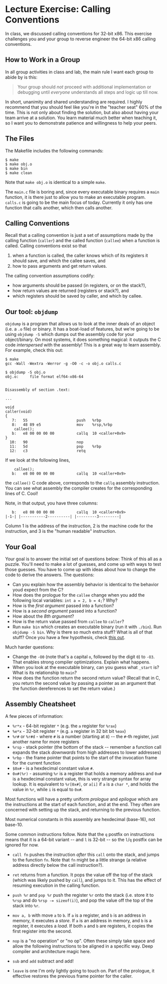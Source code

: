 # Lecture Exercise: Calling Conventions

In class, we discussed calling conventions for 32-bit x86.
This exercise challenges you and your group to reverse engineer the 64-bit x86 calling conventions.

## How to Work in a Group

In all group activities in class and lab, the main rule I want each group to abide by is this:

> Your group should *not* proceed with additional implementation or debugging until *everyone* understands all steps and logic up till now.

In short, unanimity and shared understanding are required.
I highly recommend that you should feel like you're in the "teacher seat" 60% of the time.
This is not only about finding the solution, but also about having your team arrive at a solution.
You learn material much better when teaching it, so I want you to demonstrate patience and willingness to help your peers.

## The Files

The Makefile includes the following commands:

```
$ make
$ make obj.o
$ make bin
$ make clean
```

Note that `make obj.o` is identical to a simple `make`.

The `main.c` file is boring and, since every executable binary requires a `main` function, it is there just to allow you to make an executable program.
`calls.c` is going to be the main focus of today.
Currently it only has one function that calls another, which then calls another.

## Calling Conventions

Recall that a calling convention is just a set of assumptions made by the calling function (`caller`) and the called function (`callee`) when a function is called.
Calling conventions exist so that

1. when a function is called, the caller knows which of its registers it should save, and which the callee saves, and
2. how to pass arguments and get return values.

The calling convention assumptions codify:

- how arguments should be passed (in registers, or on the stack?),
- how return values are returned (registers or stack?), and
- which registers should be saved by caller, and which by callee.

## Our tool: `objdump`

`objdump` is a program that allows us to look at the inner deals of an object (i.e. a `.o` file) or binary.
It has a boat-load of features, but we're going to be using `objdump -S` which dumps out the assembly code for your object/binary.
On most systems, it does something magical: it outputs the C code *interspersed* with the assembly!
This is a great way to learn assembly.
For example, check this out:

```
$ make
gcc -Wall -Wextra -Werror -g -O0 -c -o obj.o calls.c

$ objdump -S obj.o
obj.o:     file format elf64-x86-64


Disassembly of section .text:

...

void
caller(void)
{
   7:	55                   	push   %rbp
   8:	48 89 e5             	mov    %rsp,%rbp
	callee();
   b:	e8 00 00 00 00       	callq  10 <caller+0x9>
}
  10:	90                   	nop
  11:	5d                   	pop    %rbp
  12:	c3                   	retq
```

If we look at the following lines,

```
	callee();
   b:	e8 00 00 00 00       	callq  10 <caller+0x9>
```

the `callee()` C code above, corresponds to the `callq` assembly instruction.
You can see what assembly the compiler creates for the corresponding lines of C.
Cool!

Note, in that output, you have three columns:

```
   b:	e8 00 00 00 00       	callq  10 <caller+0x9>
|-1-| |-----------2----------| |---------3---------|
```

Column 1 is the address of the instruction, 2 is the machine code for
the instruction, and 3 is the "human readable" instruction.

## Your Goal

Your goal is to answer the initial set of questions below:
Think of this all as a puzzle.
You'll need to make a lot of guesses, and come up with ways to test those guesses.
You have to come up with ideas about how to change the code to derive the answers.
The questions:

- Can you explain how the assembly behavior is identical to the behavior youd expect from the C?
- How does the prologue for the `callee` change when you add the following local variables: `int a = 2, b = 4;`? Why?	
- How is the *first argument* passed into a function?
- How is a *second argument* passed into a function?
- How about the *8th argument*?
- How is the return value passed from `callee` to `caller`?
- Run `make bin` which creates an executable binary (run it with `./bin`).
	Run `objdump -S bin`.
	Why is there so much extra stuff? 
	What is all of that stuff?
	Once you have a few hypothesis, check [this out](http://dbp-consulting.com/tutorials/debugging/linuxProgramStartup.html).

Much harder questions:

- Change the `-O0` (note that's a capital `o`, followed by the digit `0`) to `-O3`.
	That enables strong compiler optimizations.
	Explain what happens.
- When you look at the executable binary, can you guess what `_start` is?
	What is its relationship to `main`?
- How does the function return the second return value?
	(Recall that in C, you return the second value by passing a pointer as an argument that the function dereferences to set the return value.)

## Assembly Cheatsheet

A few pieces of information:

- `%r*x` - 64-bit register `*` (e.g. the `a` register for `%rax`)
- `%e*x` - 32-bit register `*` (e.g. `a` register in 32 bit bit `%eax`)
- `%r#` or `%r#d` - where `#` is a number (starting at `8`) -- the `#`-th register, just another name for more registers
- `%rsp` - stack pointer (the bottom of the stack -- remember a function call expands the stack *downwards* from high addresses to lower addresses)
- `%rbp` - the frame pointer that points to the start of the invocation frame for the current function
- `$0x#` - is a hexdecimal constant value `#`.
- `0x#(%r)` - assuming `%r` is a register that holds a memory address and `0x#` is a hexdecimal constant value, this is very strange syntax for array lookup.
	It is equivalent to `%r[0x#]`, or `a[i]` if `a` is a `char *`, and holds the value in `%r`, while `i` is equal to `0x#`.

Most functions will have a pretty uniform *prologue* and *epilogue* which are the instructions at the start of each function, and at the end.
They often are concerned with setting up the stack, and returning to the previous function.

Most numerical constants in this assembly are hexdecimal (base-16), not base-10.

Some common instructions follow.
Note that the `q` postfix on instructions means that it is a 64-bit variant -- and `l` is 32-bit -- so the `l`/`q` postfix can be ignored for now.

- `call fn` pushes the instruction *after* this `call` onto the stack, and jumps to the function `fn`.
	Note that `fn` might be a little strange (a relative address directly below the call instruction?).
- `ret` returns from a function.
	It pops the value off the top of the stack (which was likely pushed by `call`), and jumps to it.
	This has the effect of resuming execution in the calling function.
- `push %r` and `pop %r` push the register `%r` onto the stack (i.e. store it to `%rsp` and do `%rsp -= sizeof(i)`), and pop the value off the top of the stack into `%r`.
- `mov a, b` with move `a` to `b`.
	If `a` is a register, and `b` is an address in memory, it executes a *store*.
	If `a` is an address in memory, and `b` is a register, it executes a *load*.
	If both `a` and `b` are registers, it copies the first register into the second.
- `nop` is a "no operation" or "no op".
	Often these simply take space and allow the following instructions to be aligned in a specific way.
	Deep compiler and architecture magic here.
- `sub` and `add` subtract and add!

- `leave` is one I'm only lightly going to touch on.
	Part of the prologue, it effective restores the previous frame pointer for the caller.
